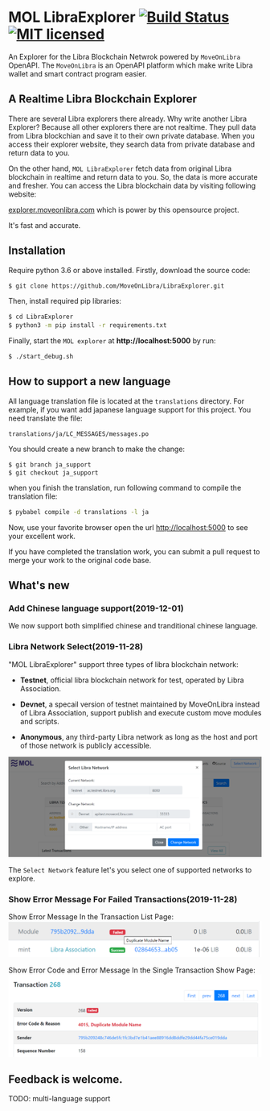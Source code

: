 # MOL LibraExplorer  [![Build Status](https://travis-ci.org/MoveOnLibra/LibraExplorer.svg?branch=master)](https://travis-ci.org/MoveOnLibra/LibraExplorer) [![MIT licensed](https://img.shields.io/badge/license-MIT-blue.svg)](./LICENSE)

An Explorer for the Libra Blockchain Netwrok powered by `MoveOnLibra` OpenAPI. The `MoveOnLibra` is an OpenAPI platform which make write Libra wallet and smart contract program easier.

## A Realtime Libra Blockchain Explorer
There are several Libra explorers there already. Why write another Libra Explorer? Because all other explorers there are not realtime. They pull data from Libra blockchian and save it to their own private database. When you access their explorer website, they search data from private database and return data to you.

On the other hand, `MOL LibraExplorer` fetch data from original Libra blockchain in realtime and return data to you. So, the data is more accurate and fresher. You can access the Libra blockchain data by visiting following website:

[explorer.moveonlibra.com](https://explorer.moveonlibra.com/) which is power by this opensource project.

It's fast and accurate.

## Installation

Require python 3.6 or above installed. Firstly, download the source code:

```sh
$ git clone https://github.com/MoveOnLibra/LibraExplorer.git
```

Then, install required pip libraries:

```sh
$ cd LibraExplorer
$ python3 -m pip install -r requirements.txt
```

Finally, start the `MOL explorer` at **http://localhost:5000** by run:

```sh
$ ./start_debug.sh
```

## How to support a new language

All language translation file is located at the `translations` directory. For example, if you want add japanese language support for this project. You need translate the file:

```text
translations/ja/LC_MESSAGES/messages.po
```

You should create a new branch to make the change:
```text
$ git branch ja_support
$ git checkout ja_support
```

when you finish the translation, run following command to compile the translation file:

```sh
$ pybabel compile -d translations -l ja
```

Now, use your favorite browser open the url  [http://localhost:5000](http://localhost:5000) to see your excellent work.

If you have completed the translation work, you can submit a pull request to merge your work to the original code base.



## What's new

### Add Chinese language support(2019-12-01)

We now support both simplified chinese and tranditional chinese language.


### Libra Network Select(2019-11-28)

"MOL LibraExplorer" support three  types of libra blockchain network:

* **Testnet**, official libra blockchain network for test, operated by Libra Association.

* **Devnet**, a specail version of testnet maintained by MoveOnLibra instead of Libra Association, support publish and execute custom move modules and scripts.

* **Anonymous**, any third-party Libra network as long as the host and port of those network is publicly accessible.

![Select Network](docs/select_network.png "Select Libra Network")

The `Select Network` feature let's you select one of supported networks to explore.

### Show Error Message For Failed Transactions(2019-11-28)

Show Error Message In the Transaction List Page:
![Select Network](docs/error_title.png "Error Message")

Show Error Code and Error Message In the Single Transaction Show Page:
![Select Network](docs/error_code.png "Error Code and Message")




## Feedback is welcome.

TODO: multi-language support
